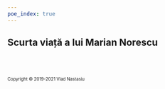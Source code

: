 ```yaml
---
poe_index: true
---
```


## Scurta viață a lui Marian Norescu

\
<PoeIndex />

\
<sub><sup>Copyright &copy; 2019-2021 Vlad Nastasiu</sup></sub>